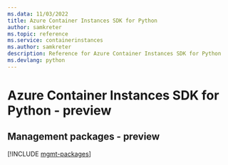 ```yaml
---
ms.data: 11/03/2022
title: Azure Container Instances SDK for Python
author: samkreter
ms.topic: reference
ms.service: containerinstances
ms.author: samkreter
description: Reference for Azure Container Instances SDK for Python
ms.devlang: python
---
```

# Azure Container Instances SDK for Python - preview

## Management packages - preview
[!INCLUDE [mgmt-packages](container-instances-mgmt-index.md)]